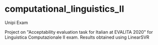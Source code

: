 # computational_linguistics_II
Unipi Exam 

Project on "Acceptability evaluation task for Italian at EVALITA 2020" for Linguistica Computazionale II exam.
Results obtained using LinearSVR 
